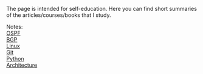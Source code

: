 The page is intended for self-education.
Here you can find short summaries of the articles/courses/books that I study.

Notes:     
[OSPF](https://dariashantalova.github.io/2023/08/06/ospf.html)    
[BGP](https://dariashantalova.github.io/2023/07/15/Bgp-sum.html)   
[Linux](https://dariashantalova.github.io/2023/09/18/Linux-Summary.html)    
[Git](https://dariashantalova.github.io/2023/07/11/git.html)    
[Python](https://dariashantalova.github.io/2023/07/12/python.html>)     
[Architecture](https://dariashantalova.github.io/2023/06/21/Hardware-Networking.html)    

